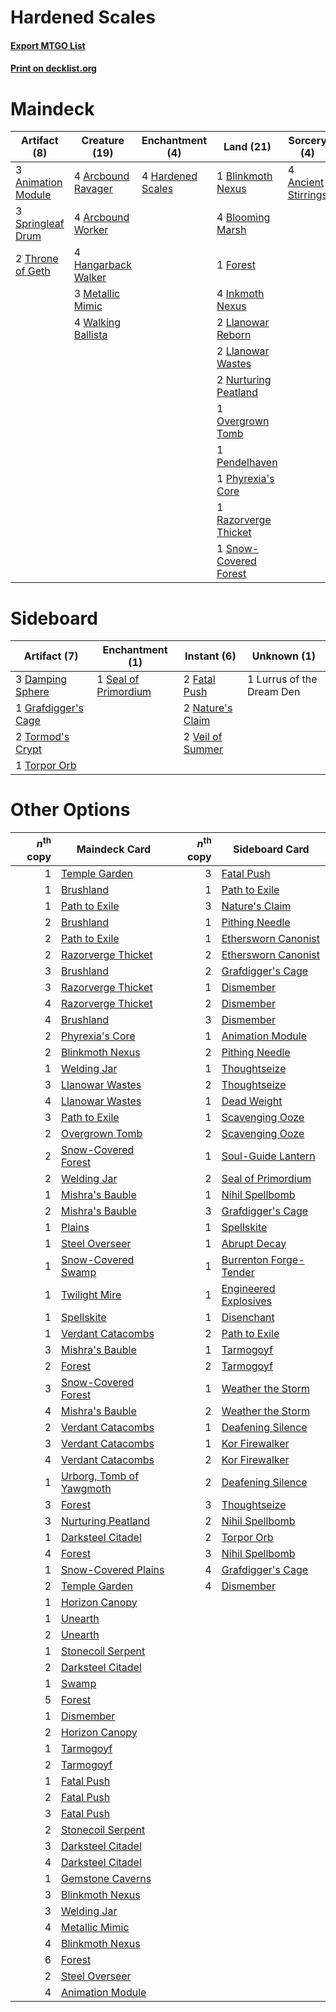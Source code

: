 # Hardened Scales

#### [Export MTGO List](../collection/Hardened%20Scales/Hardened%20Scales.txt)
#### [Print on decklist.org](http://decklist.org/?deckmain=4%09Ancient%20Stirrings%0A3%09Animation%20Module%0A4%09Arcbound%20Ravager%0A4%09Arcbound%20Worker%0A1%09Blinkmoth%20Nexus%0A4%09Blooming%20Marsh%0A1%09Forest%0A4%09Hangarback%20Walker%0A4%09Hardened%20Scales%0A4%09Inkmoth%20Nexus%0A2%09Llanowar%20Reborn%0A2%09Llanowar%20Wastes%0A3%09Metallic%20Mimic%0A2%09Nurturing%20Peatland%0A1%09Overgrown%20Tomb%0A1%09Pendelhaven%0A1%09Phyrexia's%20Core%0A1%09Razorverge%20Thicket%0A1%09Snow-Covered%20Forest%0A3%09Springleaf%20Drum%0A4%09The%20Ozolith%0A2%09Throne%20of%20Geth%0A4%09Walking%20Ballista&deckside=3%09Damping%20Sphere%0A2%09Fatal%20Push%0A1%09Grafdigger's%20Cage%0A1%09Lurrus%20of%20the%20Dream%20Den%0A2%09Nature's%20Claim%0A1%09Seal%20of%20Primordium%0A2%09Tormod's%20Crypt%0A1%09Torpor%20Orb%0A2%09Veil%20of%20Summer)
# Maindeck

|                                        Artifact (8)                                         |                                        Creature (19)                                         |                                      Enchantment (4)                                       |                                           Land (21)                                            |                                         Sorcery (4)                                          | Unknown (4) |
|---------------------------------------------------------------------------------------------|----------------------------------------------------------------------------------------------|--------------------------------------------------------------------------------------------|------------------------------------------------------------------------------------------------|----------------------------------------------------------------------------------------------|-------------|
|3 [Animation Module](http://gatherer.wizards.com/Pages/Card/Details.aspx?multiverseid=417767)|4 [Arcbound Ravager](http://gatherer.wizards.com/Pages/Card/Details.aspx?multiverseid=50943)  |4 [Hardened Scales](http://gatherer.wizards.com/Pages/Card/Details.aspx?multiverseid=420769)|1 [Blinkmoth Nexus](http://gatherer.wizards.com/Pages/Card/Details.aspx?multiverseid=39439)     |4 [Ancient Stirrings](http://gatherer.wizards.com/Pages/Card/Details.aspx?multiverseid=442148)|4 The Ozolith|
|3 [Springleaf Drum](http://gatherer.wizards.com/Pages/Card/Details.aspx?multiverseid=378534) |4 [Arcbound Worker](http://gatherer.wizards.com/Pages/Card/Details.aspx?multiverseid=222733)  |                                                                                            |4 [Blooming Marsh](http://gatherer.wizards.com/Pages/Card/Details.aspx?multiverseid=417816)     |                                                                                              |             |
|2 [Throne of Geth](http://gatherer.wizards.com/Pages/Card/Details.aspx?multiverseid=202675)  |4 [Hangarback Walker](http://gatherer.wizards.com/Pages/Card/Details.aspx?multiverseid=420600)|                                                                                            |1 [Forest](http://gatherer.wizards.com/Pages/Card/Details.aspx?multiverseid=439860)             |                                                                                              |             |
|                                                                                             |3 [Metallic Mimic](http://gatherer.wizards.com/Pages/Card/Details.aspx?multiverseid=423831)   |                                                                                            |4 [Inkmoth Nexus](http://gatherer.wizards.com/Pages/Card/Details.aspx?multiverseid=213731)      |                                                                                              |             |
|                                                                                             |4 [Walking Ballista](http://gatherer.wizards.com/Pages/Card/Details.aspx?multiverseid=423848) |                                                                                            |2 [Llanowar Reborn](http://gatherer.wizards.com/Pages/Card/Details.aspx?multiverseid=220496)    |                                                                                              |             |
|                                                                                             |                                                                                              |                                                                                            |2 [Llanowar Wastes](http://gatherer.wizards.com/Pages/Card/Details.aspx?multiverseid=129627)    |                                                                                              |             |
|                                                                                             |                                                                                              |                                                                                            |2 [Nurturing Peatland](http://gatherer.wizards.com/Pages/Card/Details.aspx?multiverseid=464192) |                                                                                              |             |
|                                                                                             |                                                                                              |                                                                                            |1 [Overgrown Tomb](http://gatherer.wizards.com/Pages/Card/Details.aspx?multiverseid=405103)     |                                                                                              |             |
|                                                                                             |                                                                                              |                                                                                            |1 [Pendelhaven](http://gatherer.wizards.com/Pages/Card/Details.aspx?multiverseid=442233)        |                                                                                              |             |
|                                                                                             |                                                                                              |                                                                                            |1 [Phyrexia's Core](http://gatherer.wizards.com/Pages/Card/Details.aspx?multiverseid=389629)    |                                                                                              |             |
|                                                                                             |                                                                                              |                                                                                            |1 [Razorverge Thicket](http://gatherer.wizards.com/Pages/Card/Details.aspx?multiverseid=209407) |                                                                                              |             |
|                                                                                             |                                                                                              |                                                                                            |1 [Snow-Covered Forest](http://gatherer.wizards.com/Pages/Card/Details.aspx?multiverseid=121192)|                                                                                              |             |


# Sideboard

|                                         Artifact (7)                                         |                                        Enchantment (1)                                        |                                        Instant (6)                                        |       Unknown (1)       |
|----------------------------------------------------------------------------------------------|-----------------------------------------------------------------------------------------------|-------------------------------------------------------------------------------------------|-------------------------|
|3 [Damping Sphere](http://gatherer.wizards.com/Pages/Card/Details.aspx?multiverseid=443101)   |1 [Seal of Primordium](http://gatherer.wizards.com/Pages/Card/Details.aspx?multiverseid=425960)|2 [Fatal Push](http://gatherer.wizards.com/Pages/Card/Details.aspx?multiverseid=423724)    |1 Lurrus of the Dream Den|
|1 [Grafdigger's Cage](http://gatherer.wizards.com/Pages/Card/Details.aspx?multiverseid=278452)|                                                                                               |2 [Nature's Claim](http://gatherer.wizards.com/Pages/Card/Details.aspx?multiverseid=382316)|                         |
|2 [Tormod's Crypt](http://gatherer.wizards.com/Pages/Card/Details.aspx?multiverseid=389723)   |                                                                                               |2 [Veil of Summer](http://gatherer.wizards.com/Pages/Card/Details.aspx?multiverseid=466952)|                         |
|1 [Torpor Orb](http://gatherer.wizards.com/Pages/Card/Details.aspx?multiverseid=233069)       |                                                                                               |                                                                                           |                         |


# Other Options

|*n*<sup>th</sup> copy|                                           Maindeck Card                                           |*n*<sup>th</sup> copy|                                         Sideboard Card                                          |
|--------------------:|---------------------------------------------------------------------------------------------------|--------------------:|-------------------------------------------------------------------------------------------------|
|                    1|[Temple Garden](http://gatherer.wizards.com/Pages/Card/Details.aspx?multiverseid=405112)           |                    3|[Fatal Push](http://gatherer.wizards.com/Pages/Card/Details.aspx?multiverseid=423724)            |
|                    1|[Brushland](http://gatherer.wizards.com/Pages/Card/Details.aspx?multiverseid=129496)               |                    1|[Path to Exile](http://gatherer.wizards.com/Pages/Card/Details.aspx?multiverseid=220511)         |
|                    1|[Path to Exile](http://gatherer.wizards.com/Pages/Card/Details.aspx?multiverseid=220511)           |                    3|[Nature's Claim](http://gatherer.wizards.com/Pages/Card/Details.aspx?multiverseid=382316)        |
|                    2|[Brushland](http://gatherer.wizards.com/Pages/Card/Details.aspx?multiverseid=129496)               |                    1|[Pithing Needle](http://gatherer.wizards.com/Pages/Card/Details.aspx?multiverseid=129526)        |
|                    2|[Path to Exile](http://gatherer.wizards.com/Pages/Card/Details.aspx?multiverseid=220511)           |                    1|[Ethersworn Canonist](http://gatherer.wizards.com/Pages/Card/Details.aspx?multiverseid=174931)   |
|                    2|[Razorverge Thicket](http://gatherer.wizards.com/Pages/Card/Details.aspx?multiverseid=209407)      |                    2|[Ethersworn Canonist](http://gatherer.wizards.com/Pages/Card/Details.aspx?multiverseid=174931)   |
|                    3|[Brushland](http://gatherer.wizards.com/Pages/Card/Details.aspx?multiverseid=129496)               |                    2|[Grafdigger's Cage](http://gatherer.wizards.com/Pages/Card/Details.aspx?multiverseid=278452)     |
|                    3|[Razorverge Thicket](http://gatherer.wizards.com/Pages/Card/Details.aspx?multiverseid=209407)      |                    1|[Dismember](http://gatherer.wizards.com/Pages/Card/Details.aspx?multiverseid=382182)             |
|                    4|[Razorverge Thicket](http://gatherer.wizards.com/Pages/Card/Details.aspx?multiverseid=209407)      |                    2|[Dismember](http://gatherer.wizards.com/Pages/Card/Details.aspx?multiverseid=382182)             |
|                    4|[Brushland](http://gatherer.wizards.com/Pages/Card/Details.aspx?multiverseid=129496)               |                    3|[Dismember](http://gatherer.wizards.com/Pages/Card/Details.aspx?multiverseid=382182)             |
|                    2|[Phyrexia's Core](http://gatherer.wizards.com/Pages/Card/Details.aspx?multiverseid=389629)         |                    1|[Animation Module](http://gatherer.wizards.com/Pages/Card/Details.aspx?multiverseid=417767)      |
|                    2|[Blinkmoth Nexus](http://gatherer.wizards.com/Pages/Card/Details.aspx?multiverseid=39439)          |                    2|[Pithing Needle](http://gatherer.wizards.com/Pages/Card/Details.aspx?multiverseid=129526)        |
|                    1|[Welding Jar](http://gatherer.wizards.com/Pages/Card/Details.aspx?multiverseid=48328)              |                    1|[Thoughtseize](http://gatherer.wizards.com/Pages/Card/Details.aspx?multiverseid=438676)          |
|                    3|[Llanowar Wastes](http://gatherer.wizards.com/Pages/Card/Details.aspx?multiverseid=129627)         |                    2|[Thoughtseize](http://gatherer.wizards.com/Pages/Card/Details.aspx?multiverseid=438676)          |
|                    4|[Llanowar Wastes](http://gatherer.wizards.com/Pages/Card/Details.aspx?multiverseid=129627)         |                    1|[Dead Weight](http://gatherer.wizards.com/Pages/Card/Details.aspx?multiverseid=452817)           |
|                    3|[Path to Exile](http://gatherer.wizards.com/Pages/Card/Details.aspx?multiverseid=220511)           |                    1|[Scavenging Ooze](http://gatherer.wizards.com/Pages/Card/Details.aspx?multiverseid=420783)       |
|                    2|[Overgrown Tomb](http://gatherer.wizards.com/Pages/Card/Details.aspx?multiverseid=405103)          |                    2|[Scavenging Ooze](http://gatherer.wizards.com/Pages/Card/Details.aspx?multiverseid=420783)       |
|                    2|[Snow-Covered Forest](http://gatherer.wizards.com/Pages/Card/Details.aspx?multiverseid=121192)     |                    1|[Soul-Guide Lantern](http://gatherer.wizards.com/Pages/Card/Details.aspx?multiverseid=476488)    |
|                    2|[Welding Jar](http://gatherer.wizards.com/Pages/Card/Details.aspx?multiverseid=48328)              |                    2|[Seal of Primordium](http://gatherer.wizards.com/Pages/Card/Details.aspx?multiverseid=425960)    |
|                    1|[Mishra's Bauble](http://gatherer.wizards.com/Pages/Card/Details.aspx?multiverseid=122122)         |                    1|[Nihil Spellbomb](http://gatherer.wizards.com/Pages/Card/Details.aspx?multiverseid=442215)       |
|                    2|[Mishra's Bauble](http://gatherer.wizards.com/Pages/Card/Details.aspx?multiverseid=122122)         |                    3|[Grafdigger's Cage](http://gatherer.wizards.com/Pages/Card/Details.aspx?multiverseid=278452)     |
|                    1|[Plains](http://gatherer.wizards.com/Pages/Card/Details.aspx?multiverseid=439856)                  |                    1|[Spellskite](http://gatherer.wizards.com/Pages/Card/Details.aspx?multiverseid=397743)            |
|                    1|[Steel Overseer](http://gatherer.wizards.com/Pages/Card/Details.aspx?multiverseid=222714)          |                    1|[Abrupt Decay](http://gatherer.wizards.com/Pages/Card/Details.aspx?multiverseid=456061)          |
|                    1|[Snow-Covered Swamp](http://gatherer.wizards.com/Pages/Card/Details.aspx?multiverseid=121256)      |                    1|[Burrenton Forge-Tender](http://gatherer.wizards.com/Pages/Card/Details.aspx?multiverseid=438580)|
|                    1|[Twilight Mire](http://gatherer.wizards.com/Pages/Card/Details.aspx?multiverseid=442237)           |                    1|[Engineered Explosives](http://gatherer.wizards.com/Pages/Card/Details.aspx?multiverseid=50139)  |
|                    1|[Spellskite](http://gatherer.wizards.com/Pages/Card/Details.aspx?multiverseid=397743)              |                    1|[Disenchant](http://gatherer.wizards.com/Pages/Card/Details.aspx?multiverseid=847)               |
|                    1|[Verdant Catacombs](http://gatherer.wizards.com/Pages/Card/Details.aspx?multiverseid=405113)       |                    2|[Path to Exile](http://gatherer.wizards.com/Pages/Card/Details.aspx?multiverseid=220511)         |
|                    3|[Mishra's Bauble](http://gatherer.wizards.com/Pages/Card/Details.aspx?multiverseid=122122)         |                    1|[Tarmogoyf](http://gatherer.wizards.com/Pages/Card/Details.aspx?multiverseid=136142)             |
|                    2|[Forest](http://gatherer.wizards.com/Pages/Card/Details.aspx?multiverseid=439860)                  |                    2|[Tarmogoyf](http://gatherer.wizards.com/Pages/Card/Details.aspx?multiverseid=136142)             |
|                    3|[Snow-Covered Forest](http://gatherer.wizards.com/Pages/Card/Details.aspx?multiverseid=121192)     |                    1|[Weather the Storm](http://gatherer.wizards.com/Pages/Card/Details.aspx?multiverseid=464140)     |
|                    4|[Mishra's Bauble](http://gatherer.wizards.com/Pages/Card/Details.aspx?multiverseid=122122)         |                    2|[Weather the Storm](http://gatherer.wizards.com/Pages/Card/Details.aspx?multiverseid=464140)     |
|                    2|[Verdant Catacombs](http://gatherer.wizards.com/Pages/Card/Details.aspx?multiverseid=405113)       |                    1|[Deafening Silence](http://gatherer.wizards.com/Pages/Card/Details.aspx?multiverseid=472972)     |
|                    3|[Verdant Catacombs](http://gatherer.wizards.com/Pages/Card/Details.aspx?multiverseid=405113)       |                    1|[Kor Firewalker](http://gatherer.wizards.com/Pages/Card/Details.aspx?multiverseid=442010)        |
|                    4|[Verdant Catacombs](http://gatherer.wizards.com/Pages/Card/Details.aspx?multiverseid=405113)       |                    2|[Kor Firewalker](http://gatherer.wizards.com/Pages/Card/Details.aspx?multiverseid=442010)        |
|                    1|[Urborg, Tomb of Yawgmoth](http://gatherer.wizards.com/Pages/Card/Details.aspx?multiverseid=383425)|                    2|[Deafening Silence](http://gatherer.wizards.com/Pages/Card/Details.aspx?multiverseid=472972)     |
|                    3|[Forest](http://gatherer.wizards.com/Pages/Card/Details.aspx?multiverseid=439860)                  |                    3|[Thoughtseize](http://gatherer.wizards.com/Pages/Card/Details.aspx?multiverseid=438676)          |
|                    3|[Nurturing Peatland](http://gatherer.wizards.com/Pages/Card/Details.aspx?multiverseid=464192)      |                    2|[Nihil Spellbomb](http://gatherer.wizards.com/Pages/Card/Details.aspx?multiverseid=442215)       |
|                    1|[Darksteel Citadel](http://gatherer.wizards.com/Pages/Card/Details.aspx?multiverseid=389479)       |                    2|[Torpor Orb](http://gatherer.wizards.com/Pages/Card/Details.aspx?multiverseid=233069)            |
|                    4|[Forest](http://gatherer.wizards.com/Pages/Card/Details.aspx?multiverseid=439860)                  |                    3|[Nihil Spellbomb](http://gatherer.wizards.com/Pages/Card/Details.aspx?multiverseid=442215)       |
|                    1|[Snow-Covered Plains](http://gatherer.wizards.com/Pages/Card/Details.aspx?multiverseid=121267)     |                    4|[Grafdigger's Cage](http://gatherer.wizards.com/Pages/Card/Details.aspx?multiverseid=278452)     |
|                    2|[Temple Garden](http://gatherer.wizards.com/Pages/Card/Details.aspx?multiverseid=405112)           |                    4|[Dismember](http://gatherer.wizards.com/Pages/Card/Details.aspx?multiverseid=382182)             |
|                    1|[Horizon Canopy](http://gatherer.wizards.com/Pages/Card/Details.aspx?multiverseid=409571)          |                     |                                                                                                 |
|                    1|[Unearth](http://gatherer.wizards.com/Pages/Card/Details.aspx?multiverseid=442102)                 |                     |                                                                                                 |
|                    2|[Unearth](http://gatherer.wizards.com/Pages/Card/Details.aspx?multiverseid=442102)                 |                     |                                                                                                 |
|                    1|[Stonecoil Serpent](http://gatherer.wizards.com/Pages/Card/Details.aspx?multiverseid=473197)       |                     |                                                                                                 |
|                    2|[Darksteel Citadel](http://gatherer.wizards.com/Pages/Card/Details.aspx?multiverseid=389479)       |                     |                                                                                                 |
|                    1|[Swamp](http://gatherer.wizards.com/Pages/Card/Details.aspx?multiverseid=439858)                   |                     |                                                                                                 |
|                    5|[Forest](http://gatherer.wizards.com/Pages/Card/Details.aspx?multiverseid=439860)                  |                     |                                                                                                 |
|                    1|[Dismember](http://gatherer.wizards.com/Pages/Card/Details.aspx?multiverseid=382182)               |                     |                                                                                                 |
|                    2|[Horizon Canopy](http://gatherer.wizards.com/Pages/Card/Details.aspx?multiverseid=409571)          |                     |                                                                                                 |
|                    1|[Tarmogoyf](http://gatherer.wizards.com/Pages/Card/Details.aspx?multiverseid=136142)               |                     |                                                                                                 |
|                    2|[Tarmogoyf](http://gatherer.wizards.com/Pages/Card/Details.aspx?multiverseid=136142)               |                     |                                                                                                 |
|                    1|[Fatal Push](http://gatherer.wizards.com/Pages/Card/Details.aspx?multiverseid=423724)              |                     |                                                                                                 |
|                    2|[Fatal Push](http://gatherer.wizards.com/Pages/Card/Details.aspx?multiverseid=423724)              |                     |                                                                                                 |
|                    3|[Fatal Push](http://gatherer.wizards.com/Pages/Card/Details.aspx?multiverseid=423724)              |                     |                                                                                                 |
|                    2|[Stonecoil Serpent](http://gatherer.wizards.com/Pages/Card/Details.aspx?multiverseid=473197)       |                     |                                                                                                 |
|                    3|[Darksteel Citadel](http://gatherer.wizards.com/Pages/Card/Details.aspx?multiverseid=389479)       |                     |                                                                                                 |
|                    4|[Darksteel Citadel](http://gatherer.wizards.com/Pages/Card/Details.aspx?multiverseid=389479)       |                     |                                                                                                 |
|                    1|[Gemstone Caverns](http://gatherer.wizards.com/Pages/Card/Details.aspx?multiverseid=122094)        |                     |                                                                                                 |
|                    3|[Blinkmoth Nexus](http://gatherer.wizards.com/Pages/Card/Details.aspx?multiverseid=39439)          |                     |                                                                                                 |
|                    3|[Welding Jar](http://gatherer.wizards.com/Pages/Card/Details.aspx?multiverseid=48328)              |                     |                                                                                                 |
|                    4|[Metallic Mimic](http://gatherer.wizards.com/Pages/Card/Details.aspx?multiverseid=423831)          |                     |                                                                                                 |
|                    4|[Blinkmoth Nexus](http://gatherer.wizards.com/Pages/Card/Details.aspx?multiverseid=39439)          |                     |                                                                                                 |
|                    6|[Forest](http://gatherer.wizards.com/Pages/Card/Details.aspx?multiverseid=439860)                  |                     |                                                                                                 |
|                    2|[Steel Overseer](http://gatherer.wizards.com/Pages/Card/Details.aspx?multiverseid=222714)          |                     |                                                                                                 |
|                    4|[Animation Module](http://gatherer.wizards.com/Pages/Card/Details.aspx?multiverseid=417767)        |                     |                                                                                                 |


